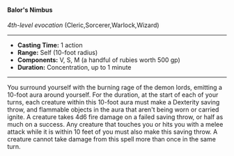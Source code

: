 #### Balor's Nimbus
*4th-level evocation* (Cleric,Sorcerer,Warlock,Wizard)
___
- **Casting Time:** 1 action
- **Range:** Self (10-foot radius)
- **Components:** V, S, M (a handful of rubies worth 500 gp)
- **Duration:** Concentration, up to 1 minute
---
You surround yourself with the burning rage of the demon lords, emitting a 10-foot aura around yourself. For the duration, at the start of each of your turns, each creature within this 10-foot aura must make a Dexterity saving throw, and flammable objects in the aura that aren't being worn or carried ignite. A creature takes 4d6 fire damage on a failed saving throw, or half as much on a success. Any creature that touches you or hits you with a melee attack while it is within 10 feet of you must also make this saving throw. A creature cannot take damage from this spell more than once in the same turn.
